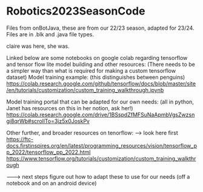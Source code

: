 # Robotics2023SeasonCode
Files from onBotJava, these are from our 22/23 season, adapted for 23/24. Files are in .blk and .java file types.

claire was here, she was.

Linked below are some notebooks on google colab regarding tensorflow and tensor flow lite model building and other resources:
(There needs to be a simpler way than what is required for making a custom tensorflow dataset)
Model training example: (this distinguishes between penguins)
https://colab.research.google.com/github/tensorflow/docs/blob/master/site/en/tutorials/customization/custom_training_walkthrough.ipynb

Model training portal that can be adapted for our own needs: (all in python, Janet has resources on this in her notion, ask her!)
https://colab.research.google.com/drive/1BSspdZfMFSuNaApmbVgsZwzsngi8qrWb#scrollTo=3jz5x0JoskPv

Other further, and broader resources on tenorflow:
--> look here first https://ftc-docs.firstinspires.org/en/latest/programming_resources/vision/tensorflow_pp_2022/tensorflow_pp_2022.html
https://www.tensorflow.org/tutorials/customization/custom_training_walkthrough


---> next steps figure out how to adapt these to use for our needs (off a notebook and on an android device)
